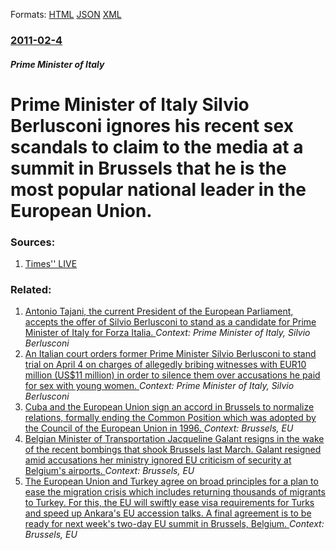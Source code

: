 
Formats: [HTML](/news/2011/02/4/prime-minister-of-italy-silvio-berlusconi-ignores-his-recent-sex-scandals-to-claim-to-the-media-at-a-summit-in-brussels-that-he-is-the-most.html)  [JSON](/news/2011/02/4/prime-minister-of-italy-silvio-berlusconi-ignores-his-recent-sex-scandals-to-claim-to-the-media-at-a-summit-in-brussels-that-he-is-the-most.json)  [XML](/news/2011/02/4/prime-minister-of-italy-silvio-berlusconi-ignores-his-recent-sex-scandals-to-claim-to-the-media-at-a-summit-in-brussels-that-he-is-the-most.xml)  

### [2011-02-4](/news/2011/02/4/index.md)

##### Prime Minister of Italy
# Prime Minister of Italy Silvio Berlusconi ignores his recent sex scandals to claim to the media at a summit in Brussels that he is the most popular national leader in the European Union. 




### Sources:

1. [Times'' LIVE](http://www.timeslive.co.za/world/article893382.ece/I-am-the-most-popular-leader--Berlusconi)

### Related:

1. [Antonio Tajani, the current President of the European Parliament, accepts the offer of Silvio Berlusconi to stand as a candidate for Prime Minister of Italy for Forza Italia. ](/news/2018/03/2/antonio-tajani-the-current-president-of-the-european-parliament-accepts-the-offer-of-silvio-berlusconi-to-stand-as-a-candidate-for-prime-m.md) _Context: Prime Minister of Italy, Silvio Berlusconi_
2. [An Italian court orders former Prime Minister Silvio Berlusconi to stand trial on April 4 on charges of allegedly bribing witnesses with EUR10 million (US$11 million) in order to silence them over accusations he paid for sex with young women. ](/news/2017/01/28/an-italian-court-orders-former-prime-minister-silvio-berlusconi-to-stand-trial-on-april-4-on-charges-of-allegedly-bribing-witnesses-with-a.md) _Context: Prime Minister of Italy, Silvio Berlusconi_
3. [Cuba and the European Union sign an accord in Brussels to normalize relations, formally ending the Common Position which was adopted by the Council of the European Union in 1996. ](/news/2016/12/12/cuba-and-the-european-union-sign-an-accord-in-brussels-to-normalize-relations-formally-ending-the-common-position-which-was-adopted-by-the.md) _Context: Brussels, EU_
4. [Belgian Minister of Transportation Jacqueline Galant resigns in the wake of the recent bombings that shook Brussels last March. Galant resigned amid accusations her ministry ignored EU criticism of security at Belgium's airports. ](/news/2016/04/15/belgian-minister-of-transportation-jacqueline-galant-resigns-in-the-wake-of-the-recent-bombings-that-shook-brussels-last-march-galant-resig.md) _Context: Brussels, EU_
5. [The European Union and Turkey agree on broad principles for a plan to ease the migration crisis which includes returning thousands of migrants to Turkey. For this, the EU will swiftly ease visa requirements for Turks and speed up Ankara's EU accession talks. A final agreement is to be ready for next week's two-day EU summit in Brussels, Belgium. ](/news/2016/03/8/the-european-union-and-turkey-agree-on-broad-principles-for-a-plan-to-ease-the-migration-crisis-which-includes-returning-thousands-of-migran.md) _Context: Brussels, EU_
